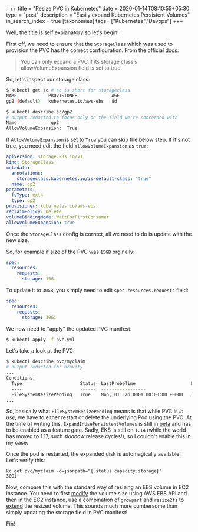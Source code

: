 +++
title = "Resize PVC in Kubernetes"
date = 2020-01-14T08:10:55+05:30
type = "post"
description = "Easily expand Kubernetes Persistent Volumes"
in_search_index = true
[taxonomies]
tags= ["Kubernetes","Devops"]
+++

Well, the title is self explanatory so let's begin!

First off, we need to ensure that the `StorageClass` which was used to provision the PVC has the correct configuration. From the official [docs](https://kubernetes.io/docs/concepts/storage/persistent-volumes/):

> You can only expand a PVC if its storage class’s allowVolumeExpansion field is set to true.

So, let's inspect our storage class:

```sh
$ kubectl get sc # sc is short for storageclass
NAME            PROVISIONER             AGE
gp2 (default)   kubernetes.io/aws-ebs   8d

$ kubectl describe sc/gp2
# output redacted to focus only on the field we're concerned with
Name:            gp2
AllowVolumeExpansion:  True
```

If `AllowVolumeExpansion` is set to `True` you can skip the below step. If it's not true, you need edit the field `allowVolumeExpansion` as `true`:

```yml
apiVersion: storage.k8s.io/v1
kind: StorageClass
metadata:
  annotations:
    storageclass.kubernetes.io/is-default-class: "true"
  name: gp2
parameters:
  fsType: ext4
  type: gp2
provisioner: kubernetes.io/aws-ebs
reclaimPolicy: Delete
volumeBindingMode: WaitForFirstConsumer
allowVolumeExpansion: true
```

Once the `StorageClass` config is correct, all we need to do is update with the new size.

So, for example if size of the PVC was `15GB` orginally:

```yml
spec:
  resources:
    requests:
      storage: 15Gi
```

To update it to `30GB`, you simply need to edit `spec.resources.requests` field:

```yml
spec:
  resources:
    requests:
      storage: 30Gi
```

We now need to "apply" the updated PVC manifest.

```bash
$ kubectl apply -f pvc.yml
```

Let's take a look at the PVC:

```bash
$ kubectl describe pvc/myclaim
# output redacted for brevity
...
Conditions:
  Type                      Status  LastProbeTime                     LastTransitionTime                Reason  Message
  ----                      ------  -----------------                 ------------------                ------  -------
  FileSystemResizePending   True    Mon, 01 Jan 0001 00:00:00 +0000   Tue, 14 Jan 2020 20:52:21 +0530           Waiting for user to (re-)start a pod to finish file system resize of volume on node.
...
```

So, basically what `FileSystemResizePending` means is that while PVC is _in use_, we have to either restart or delete the underlying Pod using the PVC. At the time of writing this, `ExpandInUsePersistentVolumes` is still in [beta](https://kubernetes.io/docs/concepts/storage/persistent-volumes/#resizing-an-in-use-persistentvolumeclaim) and has to be enabled as a feature gate. Sadly, EKS is still on `1.14` (while the world has moved to 1.17, such _sloooow_ release cycles!), so I couldn't enable this in my case.

Once the pod is restarted, the expanded disk is automagically available! Let's verify this:

```
kc get pvc/myclaim -o=jsonpath="{.status.capacity.storage}"
30Gi
```

Now, compare this with the standard way of resizing an EBS volume in EC2 instance. You need to first [modify](https://docs.aws.amazon.com/AWSEC2/latest/UserGuide/requesting-ebs-volume-modifications.html#modify-ebs-volume-cli) the volume size using AWS EBS API and then in the EC2 instance, use a combination of `growpart` and `resize2fs` to [extend](https://docs.aws.amazon.com/AWSEC2/latest/UserGuide/recognize-expanded-volume-linux.html) the resized volume. This sounds much more cumbersome than simply updating the storage field in PVC manifest!

Fin!
